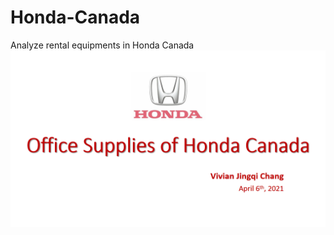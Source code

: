 # Honda-Canada
Analyze rental equipments in Honda Canada
![image](https://github.com/JingqiChang/Honda-Canada/blob/main/%E5%B9%BB%E7%81%AF%E7%89%871.png)

